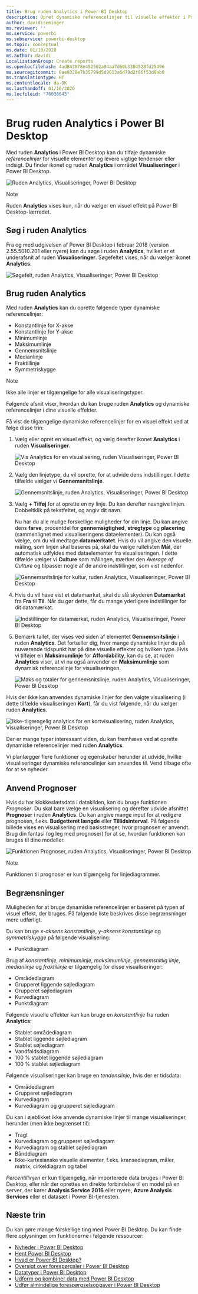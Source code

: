 ```yaml
---
title: Brug ruden Analytics i Power BI Desktop
description: Opret dynamiske referencelinjer til visuelle effekter i Power BI Desktop
author: davidiseminger
ms.reviewer: ''
ms.service: powerbi
ms.subservice: powerbi-desktop
ms.topic: conceptual
ms.date: 01/10/2020
ms.author: davidi
LocalizationGroup: Create reports
ms.openlocfilehash: 4ad843078e452502a94aa7d60b3304528fd25496
ms.sourcegitcommit: 0ae9328e7b35799d5d9613a6d79d2f86f53d9ab0
ms.translationtype: HT
ms.contentlocale: da-DK
ms.lasthandoff: 01/16/2020
ms.locfileid: "76038643"
---
```

# <a name="use-the-analytics-pane-in-power-bi-desktop"></a>Brug ruden Analytics i Power BI Desktop

Med ruden **Analytics** i Power BI Desktop kan du tilføje dynamiske *referencelinjer* for visuelle elementer og levere vigtige tendenser eller indsigt. Du finder ikonet og ruden **Analytics** i området **Visualiseringer** i Power BI Desktop.

![Ruden Analytics, Visualiseringer, Power BI Desktop](media/desktop-analytics-pane/analytics-pane_1.png)

> [!NOTE]
> Ruden **Analytics** vises kun, når du vælger en visuel effekt på Power BI Desktop-lærredet.

## <a name="search-within-the-analytics-pane"></a>Søg i ruden Analytics

Fra og med udgivelsen af Power BI Desktop i februar 2018 (version 2.55.5010.201 eller nyere) kan du søge i ruden **Analytics**, hvilket er et underafsnit af ruden **Visualiseringer**. Søgefeltet vises, når du vælger ikonet **Analytics**.

![Søgefelt, ruden Analytics, Visualiseringer, Power BI Desktop](media/desktop-analytics-pane/analytics-pane_1b.png)

## <a name="use-the-analytics-pane"></a>Brug ruden Analytics

Med ruden **Analytics** kan du oprette følgende typer dynamiske referencelinjer:

* Konstantlinje for X-akse
* Konstantlinje for Y-akse
* Minimumlinje
* Maksimumlinje
* Gennemsnitslinje
* Medianlinje
* Fraktillinje
* Symmetriskygge

> [!NOTE]
> Ikke alle linjer er tilgængelige for alle visualiseringstyper.

Følgende afsnit viser, hvordan du kan bruge ruden **Analytics** og dynamiske referencelinjer i dine visuelle effekter.

Få vist de tilgængelige dynamiske referencelinjer for en visuel effekt ved at følge disse trin:

1. Vælg eller opret en visuel effekt, og vælg derefter ikonet **Analytics** i ruden **Visualiseringer**.

    ![Vis Analytics for en visualisering, ruden Visualiseringer, Power BI Desktop](media/desktop-analytics-pane/analytics-pane_2.png)

2. Vælg den linjetype, du vil oprette, for at udvide dens indstillinger. I dette tilfælde vælger vi **Gennemsnitslinje**.

    ![Gennemsnitslinje, ruden Analytics, Visualiseringer, Power BI Desktop](media/desktop-analytics-pane/analytics-pane_3.png)

3. Vælg **+&nbsp;Tilføj** for at oprette en ny linje. Du kan derefter navngive linjen. Dobbeltklik på tekstfeltet, og angiv dit navn.

    Nu har du alle mulige forskellige muligheder for din linje. Du kan angive dens **farve**, procentdel for **gennemsigtighed**, **stregtype** og **placering** (sammenlignet med visualiseringens dataelementer). Du kan også vælge, om du vil medtage **datamærkatet**. Hvis du vil angive den visuelle måling, som linjen skal baseres på, skal du vælge rullelisten **Mål**, der automatisk udfyldes med dataelementer fra visualiseringen. I dette tilfælde vælger vi **Culture** som målingen, mærker den *Average of Culture* og tilpasser nogle af de andre indstillinger, som vist nedenfor.

    ![Gennemsnitslinje for kultur, ruden Analytics, Visualiseringer, Power BI Desktop](media/desktop-analytics-pane/analytics-pane_4.png)

4. Hvis du vil have vist et datamærkat, skal du slå skyderen **Datamærkat** fra **Fra** til **Til**. Når du gør dette, får du mange yderligere indstillinger for dit datamærkat.

    ![Indstillinger for datamærkat, ruden Analytics, Visualiseringer, Power BI Desktop](media/desktop-analytics-pane/analytics-pane_5.png)

5. Bemærk tallet, der vises ved siden af elementet **Gennemsnitslinje** i ruden **Analytics**. Det fortæller dig, hvor mange dynamiske linjer du på nuværende tidspunkt har på dine visuelle effekter og hvilken type. Hvis vi tilføjer en **Maksimumlinje** for **Affordability**, kan du se, at ruden **Analytics** viser, at vi nu også anvender en **Maksimumlinje** som dynamisk referencelinje for visualiseringen.

    ![Maks og totaler for gennemsnitslinje, ruden Analytics, Visualiseringer, Power BI Desktop](media/desktop-analytics-pane/analytics-pane_6.png)

Hvis der ikke kan anvendes dynamiske linjer for den valgte visualisering (i dette tilfælde visualiseringen **Kort**), får du vist følgende, når du vælger ruden **Analytics**.

![Ikke-tilgængelig analytics for en kortvisualisering, ruden Analytics, Visualiseringer, Power BI Desktop](media/desktop-analytics-pane/analytics-pane_7.png)

Der er mange typer interessant viden, du kan fremhæve ved at oprette dynamiske referencelinjer med ruden **Analytics**.

Vi planlægger flere funktioner og egenskaber herunder at udvide, hvilke visualiseringer dynamiske referencelinjer kan anvendes til. Vend tilbage ofte for at se nyheder.

## <a name="apply-forecasting"></a>Anvend Prognoser

Hvis du har klokkeslætsdata i datakilden, kan du bruge funktionen *Prognoser*. Du skal bare vælge en visualisering og derefter udvide afsnittet **Prognoser** i ruden **Analytics**. Du kan angive mange input for at redigere prognosen, f.eks. **Budgetteret længde** eller **Tillidsinterval**. På følgende billede vises en visualisering med basisstreger, hvor prognosen er anvendt. Brug din fantasi (og leg med prognoser) for at se, hvordan funktionen kan bruges til dine modeller.

![Funktionen Prognoser, ruden Analytics, Visualiseringer, Power BI Desktop](media/desktop-analytics-pane/analytics-pane_8.png)

> [!NOTE]
> Funktionen til prognoser er kun tilgængelig for linjediagrammer.

## <a name="limitations"></a>Begrænsninger

Muligheden for at bruge dynamiske referencelinjer er baseret på typen af visuel effekt, der bruges. På følgende liste beskrives disse begrænsninger mere udførligt.

Du kan bruge *x-aksens konstantlinje*, *y-aksens konstantlinje* og *symmetriskygge* på følgende visualisering:

* Punktdiagram

Brug af *konstantlinje*, *minimumlinje*, *maksimumlinje*, *gennemsnitlig linje*, *medianlinje* og *fraktillinje* er tilgængelig for disse visualiseringer:

* Områdediagram
* Grupperet liggende søjlediagram
* Grupperet søjlediagram
* Kurvediagram
* Punktdiagram

Følgende visuelle effekter kan kun bruge en *konstantlinje* fra ruden **Analytics**:

* Stablet områdediagram
* Stablet liggende søjlediagram
* Stablet søjlediagram
* Vandfaldsdiagram
* 100 % stablet liggende søjlediagram
* 100 % stablet søjlediagram

Følgende visualiseringer kan bruge en *tendenslinje*, hvis der er tidsdata:

* Områdediagram
* Grupperet søjlediagram
* Kurvediagram
* Kurvediagram og grupperet søjlediagram

Du kan i øjeblikket ikke anvende dynamiske linjer til mange visualiseringer, herunder (men ikke begrænset til):

* Tragt
* Kurvediagram og grupperet søjlediagram
* Kurvediagram og stablet søjlediagram
* Bånddiagram
* Ikke-kartesianske visuelle elementer, f.eks. kransediagram, måler, matrix, cirkeldiagram og tabel

*Percentillinjen* er kun tilgængelig, når importerede data bruges i Power BI Desktop, eller når der oprettes en direkte forbindelse til en model på en server, der kører **Analysis Service 2016** eller nyere, **Azure Analysis Services** eller et datasæt i Power BI-tjenesten.

## <a name="next-steps"></a>Næste trin

Du kan gøre mange forskellige ting med Power BI Desktop. Du kan finde flere oplysninger om funktionerne i følgende ressourcer:

* [Nyheder i Power BI Desktop](desktop-latest-update.md)
* [Hent Power BI Desktop](desktop-get-the-desktop.md)
* [Hvad er Power BI Desktop?](desktop-what-is-desktop.md)
* [Oversigt over forespørgsler i Power BI Desktop](desktop-query-overview.md)
* [Datatyper i Power BI Desktop](desktop-data-types.md)
* [Udform og kombiner data med Power BI Desktop](desktop-shape-and-combine-data.md)
* [Udfør almindelige forespørgselsopgaver i Power BI Desktop](desktop-common-query-tasks.md)

